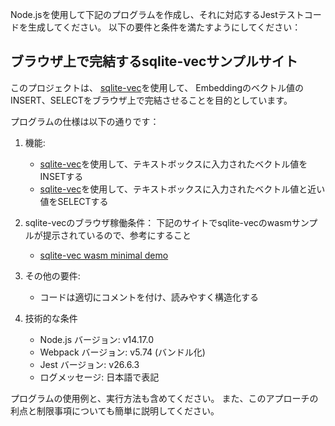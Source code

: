 Node.jsを使用して下記のプログラムを作成し、それに対応するJestテストコードを生成してください。
以下の要件と条件を満たすようにしてください：

## ブラウザ上で完結するsqlite-vecサンプルサイト

このプロジェクトは、
[sqlite-vec](https://github.com/asg017/sqlite-vec)を使用して、
Embeddingのベクトル値のINSERT、SELECTをブラウザ上で完結させることを目的としています。

プログラムの仕様は以下の通りです：

1. 機能:
   - [sqlite-vec](https://github.com/asg017/sqlite-vec)を使用して、テキストボックスに入力されたベクトル値をINSETする
   - [sqlite-vec](https://github.com/asg017/sqlite-vec)を使用して、テキストボックスに入力されたベクトル値と近い値をSELECTする

2. sqlite-vecのブラウザ稼働条件：
  下記のサイトでsqlite-vecのwasmサンプルが提示されているので、参考にすること
   - [sqlite-vec wasm minimal demo](https://codepen.io/asg017_ucsd/pen/MWMpJNY)

3. その他の要件:
   - コードは適切にコメントを付け、読みやすく構造化する

4. 技術的な条件
   - Node.js バージョン: v14.17.0
   - Webpack バージョン: v5.74 (バンドル化)
   - Jest バージョン: v26.6.3
   - ログメッセージ: 日本語で表記

プログラムの使用例と、実行方法も含めてください。
また、このアプローチの利点と制限事項についても簡単に説明してください。
